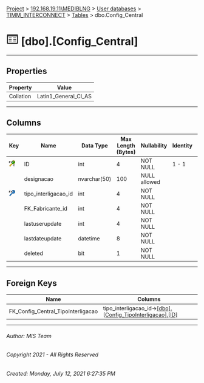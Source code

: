 #### 

[Project](../../../../index.md) > [192.168.19.11\\MEDIBLNG](../../../index.md) > [User databases](../../index.md) > [TIMM_INTERCONNECT](../index.md) > [Tables](Tables.md) > dbo.Config_Central

# ![Tables](../../../../Images/Table32.png) [dbo].[Config_Central]

---

## <a name="#properties"></a>Properties

| Property | Value |
|---|---|
| Collation | Latin1_General_CI_AS |


---

## <a name="#columns"></a>Columns

| Key | Name | Data Type | Max Length (Bytes) | Nullability | Identity | Default |
|---|---|---|---|---|---|---|
| [![Cluster Primary Key PK_central_1: ID](../../../../Images/pkcluster.png)](#indexes) | ID | int | 4 | NOT NULL | 1 - 1 |  |
|  | designacao | nvarchar(50) | 100 | NULL allowed |  |  |
| [![Foreign Keys FK_Config_Central_TipoInterligacao: [dbo].[Config_TipoInterligacao].tipo_interligacao_id](../../../../Images/fk.png)](#foreignkeys) | tipo_interligacao_id | int | 4 | NOT NULL |  |  |
|  | FK_Fabricante_id | int | 4 | NOT NULL |  |  |
|  | lastuserupdate | int | 4 | NOT NULL |  |  |
|  | lastdateupdate | datetime | 8 | NOT NULL |  |  |
|  | deleted | bit | 1 | NOT NULL |  | ((0)) |


---

## <a name="#foreignkeys"></a>Foreign Keys

| Name | Columns |
|---|---|
| FK_Config_Central_TipoInterligacao | tipo_interligacao_id->[[dbo].[Config_TipoInterligacao].[ID]](Config_TipoInterligacao.md) |


---

###### Author:  MIS Team

###### Copyright 2021 - All Rights Reserved

###### Created: Monday, July 12, 2021 6:27:35 PM

